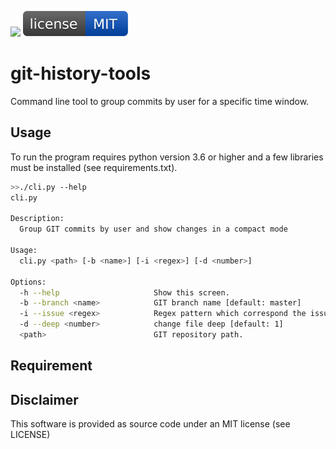 ![](https://github.com/orltom/git-history-tools/workflows/Python%20package/badge.svg)
[![MIT License](https://raw.githubusercontent.com/orltom/git-history-tools/master/.github/license.svg?sanitize=true)](https://github.com/orltom/git-history-tools/blob/master/LICENSE)

# git-history-tools
Command line tool to group commits by user for a specific time window.

## Usage
To run the program requires python version 3.6 or higher and a few libraries must be installed (see requirements.txt).

```bash
>>./cli.py --help
cli.py

Description:
  Group GIT commits by user and show changes in a compact mode

Usage:
  cli.py <path> [-b <name>] [-i <regex>] [-d <number>]

Options:
  -h --help                     Show this screen.
  -b --branch <name>            GIT branch name [default: master]
  -i --issue <regex>            Regex pattern which correspond the issue ID. [default: ""]
  -d --deep <number>            change file deep [default: 1]
  <path>                        GIT repository path.
```

## Requirement

## Disclaimer
This software is provided as source code under an MIT license (see LICENSE)